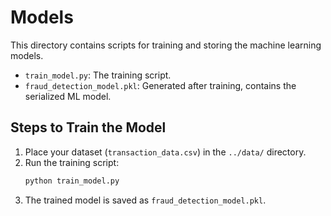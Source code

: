 # Models

This directory contains scripts for training and storing the machine learning models.

- `train_model.py`: The training script.
- `fraud_detection_model.pkl`: Generated after training, contains the serialized ML model.

## Steps to Train the Model

1. Place your dataset (`transaction_data.csv`) in the `../data/` directory.
2. Run the training script:
   ```bash
   python train_model.py
   ```
3. The trained model is saved as `fraud_detection_model.pkl`.
